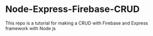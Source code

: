 # Node-Express-Firebase-CRUD
This repo is a tutorial for making a CRUD with Firebase and Express framework with Node js
